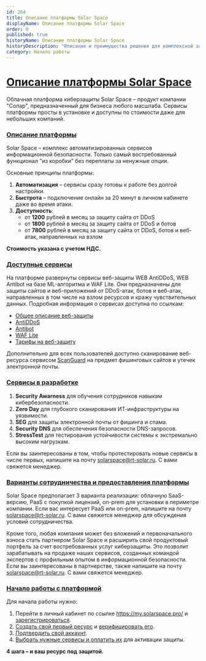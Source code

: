 ```yaml
---
id: 264
title: Описание платформы Solar Space
displayName: Описание платформы Solar Space
order: 0
published: true
historyName: Описание платформы Solar Space
historyDescription: "Описание и преимущества решения для комплексной защиты сайтов. Модели предоставления услуги: SaaS, PaaS, on-premise"
category: Начало работы
---
```


# [Описание платформы Solar Space](description-about-platform-solarspace)

Облачная платформа киберзащиты Solar Space – продукт компании "Солар", предназначенный для бизнеса любого масштаба. Сервисы платформы просты в установке и доступны по стоимости даже для небольших компаний.

### [Описание платформы](description-platform)

Solar Space – комплекс автоматизированных сервисов информационной безопасности. Только самый востребованный функционал "из коробки" без переплаты за ненужные опции.

Основные принципы платформы:

1. **Автоматизация** – сервисы сразу готовы к работе без долгой настройки.
2. **Быстрота** – подключение онлайн за 20 минут в личном кабинете даже во время атаки.
3. **Доступность**:
    - от **1200** рублей в месяц за защиту сайта от DDoS
    - от **1800** рублей в месяц за защиту сайта от DDoS и ботов
    - от **7800** рублей в месяц за защиту сайта от DDoS, ботов и веб-атак, направленных на взлом

**Стоимость указана с учетом НДС.**

### [Доступные сервисы](avaiable-services)

На платформе развернуты сервисы веб-защиты WEB AntiDDoS, WEB Antibot на базе ML-алгоритма и WAF Lite. Они предназначены для защиты сайтов и веб-приложений от DDoS-атак, ботов и веб-атак, направленных в том числе на взлом ресурсов и кражу чувствительных данных. Подробная информация о сервисах доступна по ссылкам:

- [Общее описание веб-защиты]([240]) 
- [AntiDDoS]([217])
- [Antibot]([216])
- [WAF Lite]([234])
- [Тарифы на веб-защиту]([257])

Дополнительно для всех пользователей доступно сканирование веб-ресурса сервисом [ScanGuard]([219]) на предмет фишинговых сайтов и утечек электронной почты.

### [Сервисы в разработке](services-in-development)

1. **Security Awarness** для обучения сотрудников навыкам кибербезопасности.
2. **Zero Day** для глубокого сканирования ИТ-инфраструктуры на уязвимости.
3. **SEG** для защиты электронной почты от фишинга и спама.
4. **Security DNS** для обеспечения безопасности DNS-запросов.
5. **StressTest** для тестирования устойчивости системы к экстремально высоким нагрузкам.

Если вы заинтересованы в том, чтобы протестировать новые сервисы в числе первых, напишите на почту solarspace@rt-solar.ru. С вами свяжется менеджер.

### [Варианты сотрудничества и предоставления платформы](options-for-cooperation-and-platform-provision)

Solar Space предполагает 3 варианта реализации: облачную SaaS-версию, PaaS с покупкой лицензий, on-prem для установки в периметре компании. Если вас интересует PaaS или on-prem, напишите на почту solarspace@rt-solar.ru. С вами свяжется менеджер для обсуждения условий сотрудничества.

Кроме того, любая компания может без вложений и первоначального взноса стать партнером Solar Space и расширить свой продуктовый портфель за счет востребованных услуг киберзащиты. Это позволит зарабатывать на продаже наших сервисов, созданных командой экспертов с профильным опытом в информационной безопасности. Если вы заинтересованы в партнерстве, также напишите на почту solarspace@rt-solar.ru. С вами свяжется менеджер.

### [Начало работы с платформой](platform-launch)

Для начала работы нужно:

1. Перейти в личный кабинет по ссылке https://my.solarspace.pro/ и [зарегистрироваться]([242]).
2. [Создать свой первый ресурс]([205]) и [верифицировать его]([206]).
3. [Подтвердить свой аккаунт]([243]).
4. [Выбрать нужные сервисы и оплатить их]([208]) для активации защиты.

**4 шага – и ваш ресурс под защитой.**